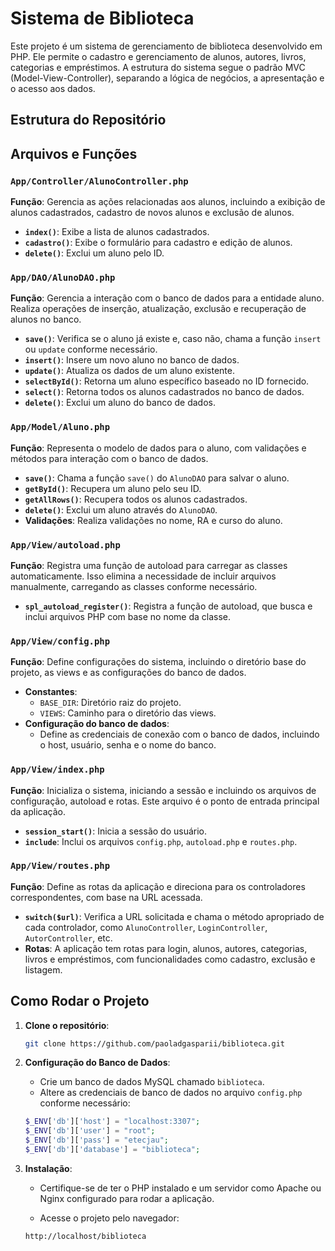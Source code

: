 # Sistema de Biblioteca

Este projeto é um sistema de gerenciamento de biblioteca desenvolvido em PHP. Ele permite o cadastro e gerenciamento de alunos, autores, livros, categorias e empréstimos. A estrutura do sistema segue o padrão MVC (Model-View-Controller), separando a lógica de negócios, a apresentação e o acesso aos dados.

## Estrutura do Repositório


## Arquivos e Funções

### `App/Controller/AlunoController.php`
**Função**: Gerencia as ações relacionadas aos alunos, incluindo a exibição de alunos cadastrados, cadastro de novos alunos e exclusão de alunos.

- **`index()`**: Exibe a lista de alunos cadastrados.
- **`cadastro()`**: Exibe o formulário para cadastro e edição de alunos.
- **`delete()`**: Exclui um aluno pelo ID.

### `App/DAO/AlunoDAO.php`
**Função**: Gerencia a interação com o banco de dados para a entidade aluno. Realiza operações de inserção, atualização, exclusão e recuperação de alunos no banco.

- **`save()`**: Verifica se o aluno já existe e, caso não, chama a função `insert` ou `update` conforme necessário.
- **`insert()`**: Insere um novo aluno no banco de dados.
- **`update()`**: Atualiza os dados de um aluno existente.
- **`selectById()`**: Retorna um aluno específico baseado no ID fornecido.
- **`select()`**: Retorna todos os alunos cadastrados no banco de dados.
- **`delete()`**: Exclui um aluno do banco de dados.

### `App/Model/Aluno.php`
**Função**: Representa o modelo de dados para o aluno, com validações e métodos para interação com o banco de dados.

- **`save()`**: Chama a função `save()` do `AlunoDAO` para salvar o aluno.
- **`getById()`**: Recupera um aluno pelo seu ID.
- **`getAllRows()`**: Recupera todos os alunos cadastrados.
- **`delete()`**: Exclui um aluno através do `AlunoDAO`.
- **Validações**: Realiza validações no nome, RA e curso do aluno.

### `App/View/autoload.php`
**Função**: Registra uma função de autoload para carregar as classes automaticamente. Isso elimina a necessidade de incluir arquivos manualmente, carregando as classes conforme necessário.

- **`spl_autoload_register()`**: Registra a função de autoload, que busca e inclui arquivos PHP com base no nome da classe.

### `App/View/config.php`
**Função**: Define configurações do sistema, incluindo o diretório base do projeto, as views e as configurações do banco de dados.

- **Constantes**:
  - `BASE_DIR`: Diretório raiz do projeto.
  - `VIEWS`: Caminho para o diretório das views.
- **Configuração do banco de dados**:
  - Define as credenciais de conexão com o banco de dados, incluindo o host, usuário, senha e o nome do banco.

### `App/View/index.php`
**Função**: Inicializa o sistema, iniciando a sessão e incluindo os arquivos de configuração, autoload e rotas. Este arquivo é o ponto de entrada principal da aplicação.

- **`session_start()`**: Inicia a sessão do usuário.
- **`include`**: Inclui os arquivos `config.php`, `autoload.php` e `routes.php`.

### `App/View/routes.php`
**Função**: Define as rotas da aplicação e direciona para os controladores correspondentes, com base na URL acessada.

- **`switch($url)`**: Verifica a URL solicitada e chama o método apropriado de cada controlador, como `AlunoController`, `LoginController`, `AutorController`, etc.
- **Rotas**: A aplicação tem rotas para login, alunos, autores, categorias, livros e empréstimos, com funcionalidades como cadastro, exclusão e listagem.

## Como Rodar o Projeto

1. **Clone o repositório**:

    ```bash
    git clone https://github.com/paoladgasparii/biblioteca.git
    ```

2. **Configuração do Banco de Dados**:

    - Crie um banco de dados MySQL chamado `biblioteca`.
    - Altere as credenciais de banco de dados no arquivo `config.php` conforme necessário:
    
    ```php
    $_ENV['db']['host'] = "localhost:3307";
    $_ENV['db']['user'] = "root";
    $_ENV['db']['pass'] = "etecjau";
    $_ENV['db']['database'] = "biblioteca";
    ```

3. **Instalação**:

    - Certifique-se de ter o PHP instalado e um servidor como Apache ou Nginx configurado para rodar a aplicação.
    
    - Acesse o projeto pelo navegador:
    
    ```url
    http://localhost/biblioteca
    ```
